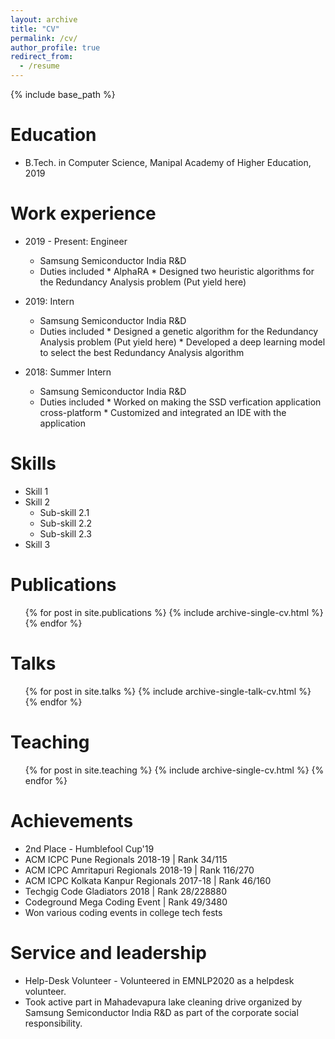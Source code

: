 ```yaml
---
layout: archive
title: "CV"
permalink: /cv/
author_profile: true
redirect_from:
  - /resume
---
```


{% include base_path %}

Education
======
* B.Tech. in Computer Science, Manipal Academy of Higher Education, 2019

Work experience
======
* 2019 - Present: Engineer
  * Samsung Semiconductor India R&D
  * Duties included
        * AlphaRA 
        * Designed two heuristic algorithms for the Redundancy Analysis problem (Put yield here)
  
* 2019: Intern
  * Samsung Semiconductor India R&D
  * Duties included
        * Designed a genetic algorithm for the Redundancy Analysis problem (Put yield here)
        * Developed a deep learning model to select the best Redundancy Analysis algorithm

* 2018: Summer Intern
  * Samsung Semiconductor India R&D
  * Duties included
        * Worked on making the SSD verfication application cross-platform
        * Customized and integrated an IDE with the application

Skills
======
* Skill 1
* Skill 2
  * Sub-skill 2.1
  * Sub-skill 2.2
  * Sub-skill 2.3
* Skill 3

Publications
======
  <ul>{% for post in site.publications %}
    {% include archive-single-cv.html %}
  {% endfor %}</ul>
  
Talks
======
  <ul>{% for post in site.talks %}
    {% include archive-single-talk-cv.html %}
  {% endfor %}</ul>
  
Teaching
======
  <ul>{% for post in site.teaching %}
    {% include archive-single-cv.html %}
  {% endfor %}</ul>
  
Achievements
===
* 2nd Place - Humblefool Cup'19
* ACM ICPC Pune Regionals 2018-19 | Rank 34/115
* ACM ICPC Amritapuri Regionals 2018-19 | Rank 116/270
* ACM ICPC Kolkata Kanpur Regionals 2017-18 | Rank 46/160
* Techgig Code Gladiators 2018 | Rank 28/228880
* Codeground Mega Coding Event | Rank 49/3480
* Won various coding events in college tech fests
  
Service and leadership
======
* Help-Desk Volunteer - Volunteered in EMNLP2020 as a helpdesk volunteer.
* Took active part in Mahadevapura lake cleaning drive organized by Samsung Semiconductor India R&D as part of the corporate social responsibility.
